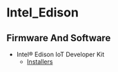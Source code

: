 # Intel_Edison

## Firmware And Software 
 * Intel® Edison IoT Developer Kit
   *  [Installers](https://software.intel.com/en-us/iot/hardware/edison/downloads)
